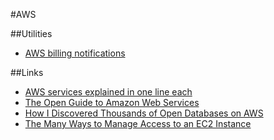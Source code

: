 #AWS

##Utilities

- [AWS billing notifications](https://costguard.io/)

##Links

- [AWS services explained in one line each](https://adayinthelifeof.nl/2020/05/20/aws.html)
- [The Open Guide to Amazon Web Services](https://github.com/open-guides/og-aws#readme)
- [How I Discovered Thousands of Open Databases on AWS](https://infosecwriteups.com/how-i-discovered-thousands-of-open-databases-on-aws-764729aa7f32)
- [The Many Ways to Manage Access to an EC2 Instance](https://blog.symops.com/2022/09/22/ec2-access/)
